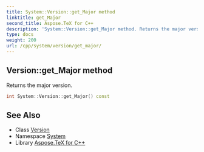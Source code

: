 ```yaml
---
title: System::Version::get_Major method
linktitle: get_Major
second_title: Aspose.TeX for C++
description: 'System::Version::get_Major method. Returns the major version in C++.'
type: docs
weight: 200
url: /cpp/system/version/get_major/
---
```

## Version::get_Major method


Returns the major version.

```cpp
int System::Version::get_Major() const
```

## See Also

* Class [Version](../)
* Namespace [System](../../)
* Library [Aspose.TeX for C++](../../../)
